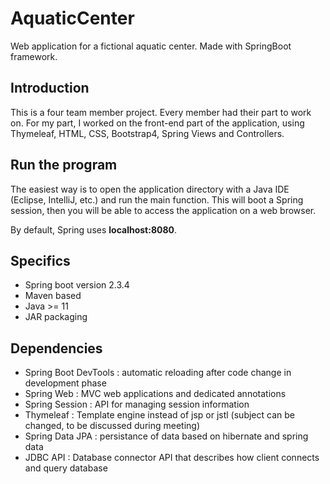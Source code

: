 # AquaticCenter
Web application for a fictional aquatic center. Made with SpringBoot framework.

## Introduction
This is a four team member project. Every member had their part to work on. For my part, I worked on the front-end part of the application, using Thymeleaf, HTML, CSS, Bootstrap4, Spring Views and Controllers.

## Run the program
The easiest way is to open the application directory with a Java IDE (Eclipse, IntelliJ, etc.) and run the main function. This will boot a Spring session, then you will be able to access the application on a web browser.

By default, Spring uses **localhost:8080**.

## Specifics
- Spring boot version 2.3.4
- Maven based
- Java >= 11
- JAR packaging

## Dependencies
- Spring Boot DevTools : automatic reloading after code change in development phase
- Spring Web : MVC web applications and dedicated annotations
- Spring Session : API for managing session information
- Thymeleaf : Template engine instead of jsp or jstl (subject can be changed, to be discussed during meeting)
- Spring Data JPA : persistance of data based on hibernate and spring data
- JDBC API : Database connector API that describes how client connects and query database



